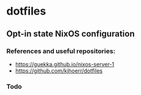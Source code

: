 # dotfiles
## Opt-in state NixOS configuration
### References and useful repositories:
* https://guekka.github.io/nixos-server-1
* https://github.com/kjhoerr/dotfiles

### Todo
